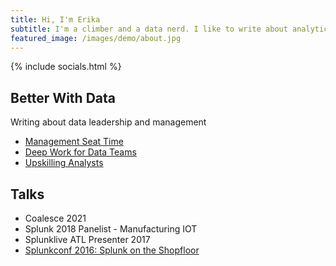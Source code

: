 ```yaml
---
title: Hi, I'm Erika
subtitle: I'm a climber and a data nerd. I like to write about analytics and management.
featured_image: /images/demo/about.jpg
---
```


{% include socials.html %}

## Better With Data

Writing about data leadership and management

* [Management Seat Time](https://betterwithdata.substack.com/p/management-seat-time)
* [Deep Work for Data Teams](https://betterwithdata.substack.com/p/deepworkfordatateams)
* [Upskilling Analysts](https://betterwithdata.substack.com/p/upskilling-analysts)

## Talks

* Coalesce 2021
* Splunk 2018 Panelist - Manufacturing IOT
* Splunklive ATL Presenter 2017
* [Splunkconf 2016: Splunk on the Shopfloor](https://conf.splunk.com/files/2016/slides/splunk-on-the-shopfloor-improving-plant-operations-with-splunk.pdf)
